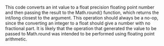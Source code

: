 This code converts an int value to a float precision floating point number and then passing the result to the Math.round() function, which returns the int/long closest to the argument. This operation should always be a no-op, since the converting an integer to a float should give a number with no fractional part. It is likely that the operation that generated the value to be passed to Math.round was intended to be performed using floating point arithmetic.